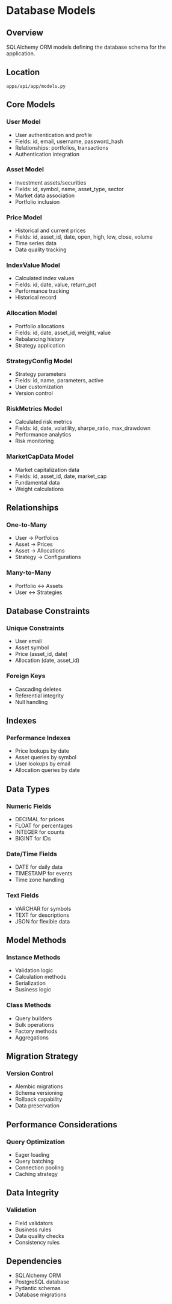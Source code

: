 # Database Models

## Overview
SQLAlchemy ORM models defining the database schema for the application.

## Location
`apps/api/app/models.py`

## Core Models

### User Model
- User authentication and profile
- Fields: id, email, username, password_hash
- Relationships: portfolios, transactions
- Authentication integration

### Asset Model
- Investment assets/securities
- Fields: id, symbol, name, asset_type, sector
- Market data association
- Portfolio inclusion

### Price Model
- Historical and current prices
- Fields: id, asset_id, date, open, high, low, close, volume
- Time series data
- Data quality tracking

### IndexValue Model
- Calculated index values
- Fields: id, date, value, return_pct
- Performance tracking
- Historical record

### Allocation Model
- Portfolio allocations
- Fields: id, date, asset_id, weight, value
- Rebalancing history
- Strategy application

### StrategyConfig Model
- Strategy parameters
- Fields: id, name, parameters, active
- User customization
- Version control

### RiskMetrics Model
- Calculated risk metrics
- Fields: id, date, volatility, sharpe_ratio, max_drawdown
- Performance analytics
- Risk monitoring

### MarketCapData Model
- Market capitalization data
- Fields: id, asset_id, date, market_cap
- Fundamental data
- Weight calculations

## Relationships

### One-to-Many
- User → Portfolios
- Asset → Prices
- Asset → Allocations
- Strategy → Configurations

### Many-to-Many
- Portfolio ↔ Assets
- User ↔ Strategies

## Database Constraints

### Unique Constraints
- User email
- Asset symbol
- Price (asset_id, date)
- Allocation (date, asset_id)

### Foreign Keys
- Cascading deletes
- Referential integrity
- Null handling

## Indexes

### Performance Indexes
- Price lookups by date
- Asset queries by symbol
- User lookups by email
- Allocation queries by date

## Data Types

### Numeric Fields
- DECIMAL for prices
- FLOAT for percentages
- INTEGER for counts
- BIGINT for IDs

### Date/Time Fields
- DATE for daily data
- TIMESTAMP for events
- Time zone handling

### Text Fields
- VARCHAR for symbols
- TEXT for descriptions
- JSON for flexible data

## Model Methods

### Instance Methods
- Validation logic
- Calculation methods
- Serialization
- Business logic

### Class Methods
- Query builders
- Bulk operations
- Factory methods
- Aggregations

## Migration Strategy

### Version Control
- Alembic migrations
- Schema versioning
- Rollback capability
- Data preservation

## Performance Considerations

### Query Optimization
- Eager loading
- Query batching
- Connection pooling
- Caching strategy

## Data Integrity

### Validation
- Field validators
- Business rules
- Data quality checks
- Consistency rules

## Dependencies
- SQLAlchemy ORM
- PostgreSQL database
- Pydantic schemas
- Database migrations
